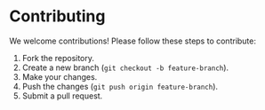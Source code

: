 # Contributing
We welcome contributions! Please follow these steps to contribute:
1. Fork the repository.
2. Create a new branch (`git checkout -b feature-branch`).
3. Make your changes.
4. Push the changes (`git push origin feature-branch`).
5. Submit a pull request.
